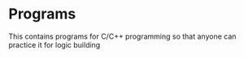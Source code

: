 # Programs
This contains programs for C/C++ programming so that anyone can practice it for logic building
                        
